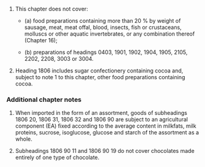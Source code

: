 1. This chapter does not cover: 

   - (a) food preparations containing more than 20 % by weight of sausage, meat, meat offal, blood, insects, fish or crustaceans, molluscs or other aquatic invertebrates, or any combination thereof (Chapter 16); 

   - (b) preparations of headings 0403, 1901, 1902, 1904, 1905, 2105, 2202, 2208, 3003 or 3004. 

2. Heading 1806 includes sugar confectionery containing cocoa and, subject to note 1 to this chapter, other food preparations containing cocoa.

### Additional chapter notes

1. When imported in the form of an assortment, goods of subheadings 1806 20, 1806 31, 1806 32 and 1806 90 are subject to an agricultural component (EA) fixed according to the average content in milkfats, milk proteins, sucrose, isoglucose, glucose and starch of the assortment as a whole. 

2. Subheadings 1806 90 11 and 1806 90 19 do not cover chocolates made entirely of one type of chocolate.
